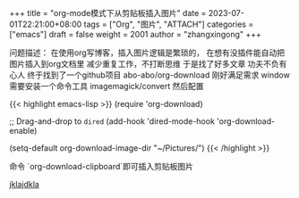 +++
title = "org-mode模式下从剪贴板插入图片"
date = 2023-07-01T22:21:00+08:00
tags = ["Org", "图片", "ATTACH"]
categories = ["emacs"]
draft = false
weight = 2001
author = "zhangxingong"
+++

问题描述：
在使用org写博客，插入图片逻辑是繁琐的，
在想有没插件能自动把图片插入到org文档里
减少重复工作，不打断思维
于是找了好多文章
功夫不负有心人
终于找到了一个github项目
abo-abo/org-download
刚好满足需求
window需要安装一个命令工具
imagemagick/convert
然后配置

{{< highlight emacs-lisp >}}
(require 'org-download)

;; Drag-and-drop to `dired`
(add-hook 'dired-mode-hook 'org-download-enable)

(setq-default org-download-image-dir "~/Pictures/")
{{< /highlight >}}

命令 \`org-download-clipboard\`即可插入剪贴板图片

[jklajdkla](/img/17-01-24_screenshot.png)
